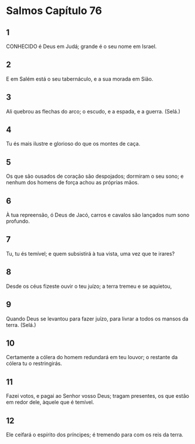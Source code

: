 # Salmos Capítulo 76

## 1
CONHECIDO é Deus em Judá; grande é o seu nome em Israel.

## 2
E em Salém está o seu tabernáculo, e a sua morada em Sião.

## 3
Ali quebrou as flechas do arco; o escudo, e a espada, e a guerra. (Selá.)

## 4
Tu és mais ilustre e glorioso do que os montes de caça.

## 5
Os que são ousados de coração são despojados; dormiram o seu sono; e nenhum dos homens de força achou as próprias mãos.

## 6
À tua repreensão, ó Deus de Jacó, carros e cavalos são lançados num sono profundo.

## 7
Tu, tu és temível; e quem subsistirá à tua vista, uma vez que te irares?

## 8
Desde os céus fizeste ouvir o teu juízo; a terra tremeu e se aquietou,

## 9
Quando Deus se levantou para fazer juízo, para livrar a todos os mansos da terra. (Selá.)

## 10
Certamente a cólera do homem redundará em teu louvor; o restante da cólera tu o restringirás.

## 11
Fazei votos, e pagai ao Senhor vosso Deus; tragam presentes, os que estão em redor dele, àquele que é temível.

## 12
Ele ceifará o espírito dos príncipes; é tremendo para com os reis da terra.

